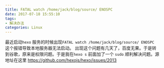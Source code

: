 ```yaml
---
title: FATAL watch /home/jack/blog/source/ ENOSPC
date: 2017-07-18 15:55:10
tags:
- 解决办法
categories: Linux
---
```

最近启动`hexo` 服务的时候出现`FATAL watch /home/jack/blog/source/ ENOSPC` 这个报错导致本地服务器无法启动。 出现这个问题有几天了，百度无果。于是转到谷歌，原来是权限问题。于是我在`hexo s` 前面加了一个 `sudo` 顺利解决问题。源地址在这里 https://github.com/hexojs/hexo/issues/2013
<!-- more -->